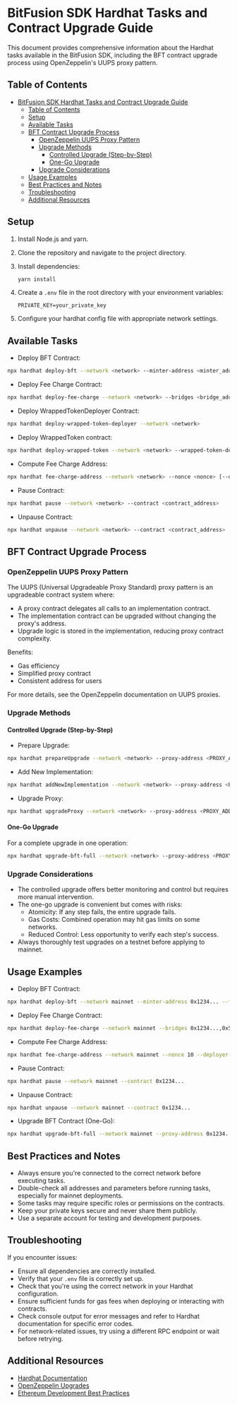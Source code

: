# BitFusion SDK Hardhat Tasks and Contract Upgrade Guide

This document provides comprehensive information about the Hardhat tasks available in the BitFusion SDK, including the BFT contract upgrade process using OpenZeppelin's UUPS proxy pattern.

## Table of Contents

- [BitFusion SDK Hardhat Tasks and Contract Upgrade Guide](#bitfusion-sdk-hardhat-tasks-and-contract-upgrade-guide)
  - [Table of Contents](#table-of-contents)
  - [Setup](#setup)
  - [Available Tasks](#available-tasks)
  - [BFT Contract Upgrade Process](#bft-contract-upgrade-process)
    - [OpenZeppelin UUPS Proxy Pattern](#openzeppelin-uups-proxy-pattern)
    - [Upgrade Methods](#upgrade-methods)
      - [Controlled Upgrade (Step-by-Step)](#controlled-upgrade-step-by-step)
      - [One-Go Upgrade](#one-go-upgrade)
    - [Upgrade Considerations](#upgrade-considerations)
  - [Usage Examples](#usage-examples)
  - [Best Practices and Notes](#best-practices-and-notes)
  - [Troubleshooting](#troubleshooting)
  - [Additional Resources](#additional-resources)

## Setup

1. Install Node.js and yarn.
2. Clone the repository and navigate to the project directory.
3. Install dependencies:

   ```sh
   yarn install
   ```

4. Create a `.env` file in the root directory with your environment variables:

   ```env
   PRIVATE_KEY=your_private_key
   ```

5. Configure your hardhat config file with appropriate network settings.

## Available Tasks

- Deploy BFT Contract:

```bash
npx hardhat deploy-bft --network <network> --minter-address <minter_address> --fee-charge-address <fee_charge_address> --is-wrapped-side <true|false>
```

- Deploy Fee Charge Contract:

```bash
npx hardhat deploy-fee-charge --network <network> --bridges <bridge_addresses> [--nonce <nonce>] [--expected-address <expected_address>]
```

- Deploy WrappedTokenDeployer Contract:

```bash
npx hardhat deploy-wrapped-token-deployer --network <network> 
```

- Deploy WrappedToken contract:

```bash
npx hardhat deploy-wrapped-token --network <network> --wrapped-token-deployer <address> --name <name> --symbol <symbol> --decimals <decimals> --owner <address>
```

- Compute Fee Charge Address:

```bash
npx hardhat fee-charge-address --network <network> --nonce <nonce> [--deployer-address <deployer_address>]
```

- Pause Contract:

```bash
npx hardhat pause --network <network> --contract <contract_address>
```

- Unpause Contract:

```bash
npx hardhat unpause --network <network> --contract <contract_address>
```

## BFT Contract Upgrade Process

### OpenZeppelin UUPS Proxy Pattern

The UUPS (Universal Upgradeable Proxy Standard) proxy pattern is an upgradeable contract system where:

- A proxy contract delegates all calls to an implementation contract.
- The implementation contract can be upgraded without changing the proxy's address.
- Upgrade logic is stored in the implementation, reducing proxy contract complexity.

Benefits:

- Gas efficiency
- Simplified proxy contract
- Consistent address for users

For more details, see the OpenZeppelin documentation on UUPS proxies.

### Upgrade Methods

#### Controlled Upgrade (Step-by-Step)

- Prepare Upgrade:

```bash
npx hardhat prepareUpgrade --network <network> --proxy-address <PROXY_ADDRESS> --updated-contract <NEW_CONTRACT_NAME>
```

- Add New Implementation:

```bash
npx hardhat addNewImplementation --network <network> --proxy-address <PROXY_ADDRESS> --reference-contract <REFERENCE_CONTRACT> --impl-address <NEW_IMPL_ADDRESS>
```

- Upgrade Proxy:

```bash
npx hardhat upgradeProxy --network <network> --proxy-address <PROXY_ADDRESS> --updated-contract-address <NEW_IMPL_ADDRESS> --updated-contract-name <NEW_CONTRACT_NAME> --reference-contract <REFERENCE_CONTRACT>
```

#### One-Go Upgrade

For a complete upgrade in one operation:

```bash
npx hardhat upgrade-bft-full --network <network> --proxy-address <PROXY_ADDRESS> --reference-contract <REFERENCE_CONTRACT> --updated-contract <NEW_CONTRACT_NAME>
```

### Upgrade Considerations

- The controlled upgrade offers better monitoring and control but requires more manual intervention.
- The one-go upgrade is convenient but comes with risks:
  - Atomicity: If any step fails, the entire upgrade fails.
  - Gas Costs: Combined operation may hit gas limits on some networks.
  - Reduced Control: Less opportunity to verify each step's success.
- Always thoroughly test upgrades on a testnet before applying to mainnet.

## Usage Examples

- Deploy BFT Contract:

```bash
npx hardhat deploy-bft --network mainnet --minter-address 0x1234... --fee-charge-address 0x5678... --is-wrapped-side true
```

- Deploy Fee Charge Contract:

```bash
npx hardhat deploy-fee-charge --network mainnet --bridges 0x1234...,0x5678... --nonce 5
```

- Compute Fee Charge Address:

```bash
npx hardhat fee-charge-address --network mainnet --nonce 10 --deployer-address 0x1234...
```

- Pause Contract:

```bash
npx hardhat pause --network mainnet --contract 0x1234...
```

- Unpause Contract:

```bash
npx hardhat unpause --network mainnet --contract 0x1234...
```

- Upgrade BFT Contract (One-Go):

```bash
npx hardhat upgrade-bft-full --network mainnet --proxy-address 0x1234... --reference-contract BFTBridge --updated-contract BFTBridgeV2
```

## Best Practices and Notes

- Always ensure you're connected to the correct network before executing tasks.
- Double-check all addresses and parameters before running tasks, especially for mainnet deployments.
- Some tasks may require specific roles or permissions on the contracts.
- Keep your private keys secure and never share them publicly.
- Use a separate account for testing and development purposes.

## Troubleshooting

If you encounter issues:

- Ensure all dependencies are correctly installed.
- Verify that your `.env` file is correctly set up.
- Check that you're using the correct network in your Hardhat configuration.
- Ensure sufficient funds for gas fees when deploying or interacting with contracts.
- Check console output for error messages and refer to Hardhat documentation for specific error codes.
- For network-related issues, try using a different RPC endpoint or wait before retrying.

## Additional Resources

- [Hardhat Documentation](https://hardhat.org/docs)
- [OpenZeppelin Upgrades](https://docs.openzeppelin.com/upgrades-plugins/1.x/)
- [Ethereum Development Best Practices](https://consensys.github.io/smart-contract-best-practices/)
